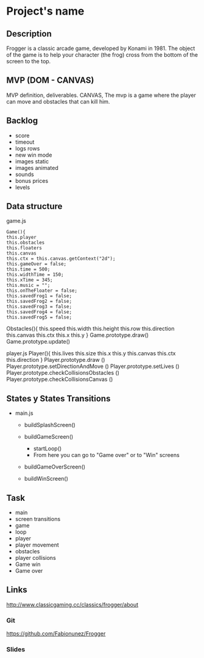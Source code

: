 # Project's name

## Description

Frogger is a classic arcade game, developed by Konami in 1981. The object of the game is to help your character (the frog) cross from the bottom of the screen to the top.

## MVP (DOM - CANVAS)

MVP definition, deliverables.
CANVAS, The mvp is a game where the player can move and obstacles that can kill him.

## Backlog

- score
- timeout
- logs rows
- new win mode
- images static
- images animated
- sounds
- bonus prices
- levels

## Data structure

game.js

```
Game(){
this.player
this.obstacles
this.floaters
this.canvas
this.ctx = this.canvas.getContext("2d");
this.gameOver = false;
this.time = 500;
this.widthTime = 150;
this.xTime = 345;
this.music = "";
this.onTheFloater = false;
this.savedFrog1 = false;
this.savedFrog2 = false;
this.savedFrog3 = false;
this.savedFrog4 = false;
this.savedFrog5 = false;
```

Obstacles(){
this.speed
this.width
this.height
this.row
this.direction
this.canvas
this.ctx
this.x
this.y
}
Game.prototype.draw()
Game.prototype.update()

player.js
Player(){
this.lives
this.size
this.x
this.y
this.canvas
this.ctx
this.direction
}
Player.prototype.draw ()
Player.prototype.setDirectionAndMove ()
Player.prototype.setLives ()
Player.prototype.checkCollisionsObstacles ()
Player.prototype.checkCollisionsCanvas ()

## States y States Transitions

- main.js

  - buildSplashScreen()

  - buildGameScreen()

    - startLoop()
    - From here you can go to "Game over" or to "Win" screens

  - buildGameOverScreen()

  - buildWinScreen()

## Task

- main
- screen transitions
- game
- loop
- player
- player movement
- obstacles
- player collisions
- Game win
- Game over

## Links

http://www.classicgaming.cc/classics/frogger/about

### Git

https://github.com/Fabionunez/Frogger

### Slides
